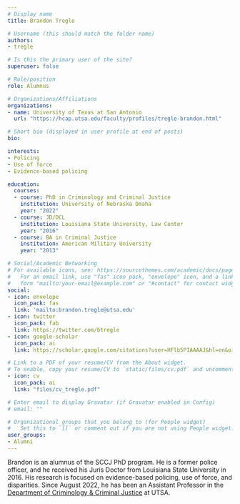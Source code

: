 ```yaml
---
# Display name
title: Brandon Tregle

# Username (this should match the folder name)
authors:
- tregle

# Is this the primary user of the site?
superuser: false

# Role/position
role: Alumnus

# Organizations/Affiliations
organizations:
- name: University of Texas at San Antonio
  url: "https://hcap.utsa.edu/faculty/profiles/tregle-brandon.html"

# Short bio (displayed in user profile at end of posts)
bio: 

interests:
- Policing
- Use of force
- Evidence-based policing

education:
  courses:
  - course: PhD in Criminology and Criminal Justice
    institution: University of Nebraska Omaha
    year: "2022"
  - course: JD/DCL
    institution: Louisiana State University, Law Center
    year: "2016"
  - course: BA in Criminal Justice
    institution: American Military University
    year: "2013"

# Social/Academic Networking
# For available icons, see: https://sourcethemes.com/academic/docs/page-builder/#icons
#   For an email link, use "fas" icon pack, "envelope" icon, and a link in the
#   form "mailto:your-email@example.com" or "#contact" for contact widget.
social:
- icon: envelope
  icon_pack: fas
  link: 'mailto:brandon.tregle@utsa.edu'
- icon: twitter
  icon_pack: fab
  link: https://twitter.com/btregle
- icon: google-scholar
  icon_pack: ai
  link: https://scholar.google.com/citations?user=HFlb5PIAAAAJ&hl=en&oi=ao

# Link to a PDF of your resume/CV from the About widget.
# To enable, copy your resume/CV to `static/files/cv.pdf` and uncomment the lines below.
- icon: cv
  icon_pack: ai
  link: "files/cv_tregle.pdf"

# Enter email to display Gravatar (if Gravatar enabled in Config)
# email: ""

# Organizational groups that you belong to (for People widget)
#   Set this to `[]` or comment out if you are not using People widget.
user_groups:
- Alumni
---
```


Brandon is an alumnus of the SCCJ PhD program. He is a former police officer, and he received his Juris Doctor from Louisiana State University in 2016. His research is focused on evidence-based policing, use of force, and disparities. Since August 2022, he has been an Assistant Professor in the [Department of Criminology & Criminal Justice](https://hcap.utsa.edu/criminal-justice/) at UTSA. 
